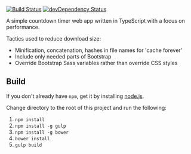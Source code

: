 [![Build Status](https://travis-ci.org/davidleston/timer.svg?branch=master)](https://travis-ci.org/davidleston/timer)
[![devDependency Status](https://david-dm.org/davidleston/timer/dev-status.svg)](https://david-dm.org/davidleston/timer#info=devDependencies)

A simple countdown timer web app written in TypeScript with a focus on performance.

Tactics used to reduce download size:
* Minification, concatenation, hashes in file names for 'cache forever' 
* Include only needed parts of Bootstrap
* Override Bootstrap Sass variables rather than override CSS styles

## Build

If you don't already have `npm`, get it by installing [node.js](http://nodejs.org/).

Change directory to the root of this project and run the following:

1. `npm install`
2. `npm install -g gulp`
3. `npm install -g bower`
4. `bower install`
5. `gulp build`
